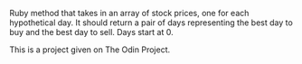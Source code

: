Ruby method that takes in an array of stock prices, one for each hypothetical day. It should return a pair of days representing the best day to buy and the best day to sell. Days start at 0.

This is a project given on The Odin Project.